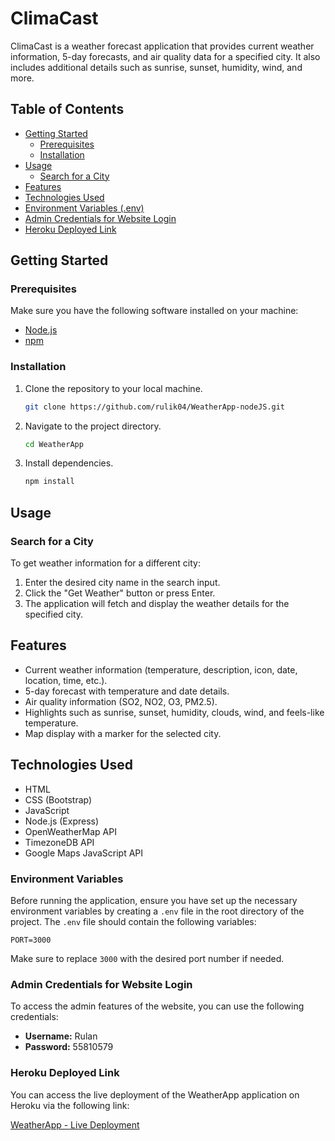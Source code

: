 # ClimaCast

ClimaCast is a weather forecast application that provides current weather information, 5-day forecasts, and air quality data for a specified city. It also includes additional details such as sunrise, sunset, humidity, wind, and more.

## Table of Contents
- [Getting Started](#getting-started)
  - [Prerequisites](#prerequisites)
  - [Installation](#installation)
- [Usage](#usage)
  - [Search for a City](#search-for-a-city)
- [Features](#features)
- [Technologies Used](#technologies-used)
- [Environment Variables (.env)](#environment-variables)
- [Admin Credentials for Website Login](#admin-credentials-for-website-login)
- [Heroku Deployed Link](#Heroku-deployed-link)

## Getting Started

### Prerequisites
Make sure you have the following software installed on your machine:
- [Node.js](https://nodejs.org/)
- [npm](https://www.npmjs.com/)

### Installation
1. Clone the repository to your local machine.
   ```bash
   git clone https://github.com/rulik04/WeatherApp-nodeJS.git
   ```
2. Navigate to the project directory.
   ```bash
   cd WeatherApp
   ```
3. Install dependencies.
   ```bash
   npm install
   ```

## Usage

### Search for a City
To get weather information for a different city:
1. Enter the desired city name in the search input.
2. Click the "Get Weather" button or press Enter.
3. The application will fetch and display the weather details for the specified city.

## Features
- Current weather information (temperature, description, icon, date, location, time, etc.).
- 5-day forecast with temperature and date details.
- Air quality information (SO2, NO2, O3, PM2.5).
- Highlights such as sunrise, sunset, humidity, clouds, wind, and feels-like temperature.
- Map display with a marker for the selected city.

## Technologies Used
- HTML
- CSS (Bootstrap)
- JavaScript
- Node.js (Express)
- OpenWeatherMap API
- TimezoneDB API
- Google Maps JavaScript API



### Environment Variables

Before running the application, ensure you have set up the necessary environment variables by creating a `.env` file in the root directory of the project. The `.env` file should contain the following variables:

```plaintext
PORT=3000
```

Make sure to replace `3000` with the desired port number if needed.

### Admin Credentials for Website Login

To access the admin features of the website, you can use the following credentials:

- **Username:** Rulan
- **Password:** 55810579

### Heroku Deployed Link

You can access the live deployment of the WeatherApp application on Heroku via the following link:

[WeatherApp - Live Deployment](https://weatherapp-js-dd07c30ecd64.herokuapp.com/main)
